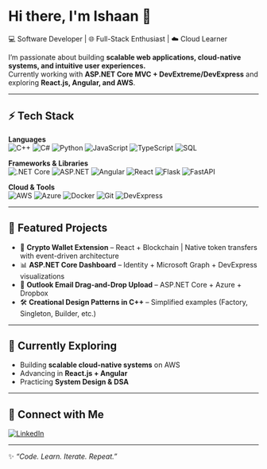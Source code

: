 # Hi there, I'm Ishaan 👋

💻 Software Developer | 🌐 Full-Stack Enthusiast | ☁️ Cloud Learner

I’m passionate about building **scalable web applications, cloud-native systems, and intuitive user experiences.**  
Currently working with **ASP.NET Core MVC + DevExtreme/DevExpress** and exploring **React.js, Angular, and AWS**.

---

## ⚡ Tech Stack

**Languages**  
![C++](https://img.shields.io/badge/-C++-00599C?style=flat&logo=c%2b%2b&logoColor=white)
![C#](https://img.shields.io/badge/-C%23-239120?style=flat&logo=c-sharp&logoColor=white)
![Python](https://img.shields.io/badge/-Python-3776AB?style=flat&logo=python&logoColor=white)
![JavaScript](https://img.shields.io/badge/-JavaScript-F7DF1E?style=flat&logo=javascript&logoColor=black)
![TypeScript](https://img.shields.io/badge/-TypeScript-3178C6?style=flat&logo=typescript&logoColor=white)
![SQL](https://img.shields.io/badge/-SQL-4479A1?style=flat&logo=postgresql&logoColor=white)

**Frameworks & Libraries**  
![.NET Core](https://img.shields.io/badge/-.NET_Core-512BD4?style=flat&logo=dotnet&logoColor=white)
![ASP.NET](https://img.shields.io/badge/-ASP.NET-5C2D91?style=flat&logo=dotnet&logoColor=white)
![Angular](https://img.shields.io/badge/-Angular-DD0031?style=flat&logo=angular&logoColor=white)
![React](https://img.shields.io/badge/-React-61DAFB?style=flat&logo=react&logoColor=black)
![Flask](https://img.shields.io/badge/-Flask-000000?style=flat&logo=flask&logoColor=white)
![FastAPI](https://img.shields.io/badge/-FastAPI-009688?style=flat&logo=fastapi&logoColor=white)

**Cloud & Tools**  
![AWS](https://img.shields.io/badge/-AWS-232F3E?style=flat&logo=amazon-aws&logoColor=white)
![Azure](https://img.shields.io/badge/-Azure-0078D4?style=flat&logo=microsoft-azure&logoColor=white)
![Docker](https://img.shields.io/badge/-Docker-2496ED?style=flat&logo=docker&logoColor=white)
![Git](https://img.shields.io/badge/-Git-F05032?style=flat&logo=git&logoColor=white)
![DevExpress](https://img.shields.io/badge/-DevExpress-FF7200?style=flat&logo=devexpress&logoColor=white)

---

## 🔭 Featured Projects

- 🔐 **Crypto Wallet Extension** – React + Blockchain | Native token transfers with event-driven architecture
- 📊 **ASP.NET Core Dashboard** – Identity + Microsoft Graph + DevExpress visualizations
- 📩 **Outlook Email Drag-and-Drop Upload** – ASP.NET Core + Azure + Dropbox
- 🛠 **Creational Design Patterns in C++** – Simplified examples (Factory, Singleton, Builder, etc.)

---

## 🌱 Currently Exploring

- Building **scalable cloud-native systems** on AWS
- Advancing in **React.js + Angular**
- Practicing **System Design & DSA**

---

## 🤝 Connect with Me

[![LinkedIn](https://img.shields.io/badge/-LinkedIn-0A66C2?style=flat&logo=linkedin&logoColor=white)](https://www.linkedin.com/in/ishaan-mandliya-956ab2215/)

---

✨ _“Code. Learn. Iterate. Repeat.”_
